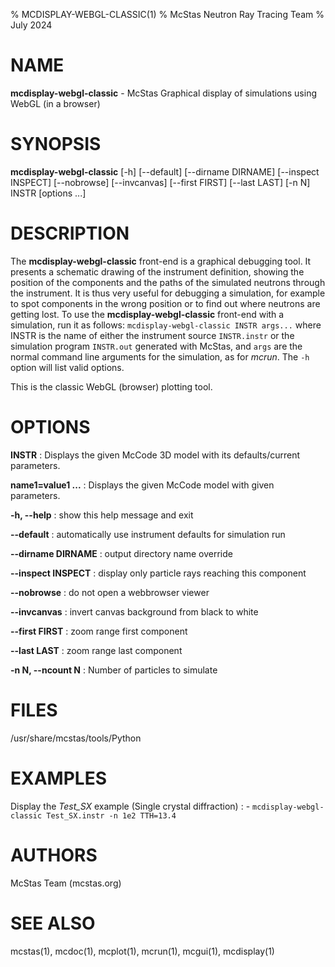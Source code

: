 % MCDISPLAY-WEBGL-CLASSIC(1)
% McStas Neutron Ray Tracing Team
% July 2024

# NAME

**mcdisplay-webgl-classic** - McStas Graphical display of simulations using WebGL (in a browser)

# SYNOPSIS

**mcdisplay-webgl-classic** [-h] [--default] [--dirname DIRNAME] [--inspect INSPECT] [--nobrowse] [--invcanvas] [--first FIRST] [--last LAST] [-n N] INSTR [options ...]

# DESCRIPTION

The **mcdisplay-webgl-classic** front-end is a graphical debugging tool. It presents a
schematic drawing of the instrument definition, showing the position of the
components and the paths of the simulated neutrons through the instrument. It is
thus very useful for debugging a simulation, for example to spot components in
the wrong position or to find out where neutrons are getting lost. To use the
**mcdisplay-webgl-classic** front-end with a simulation, run it as follows: 
`mcdisplay-webgl-classic INSTR args...` where INSTR is the name of either the instrument 
source `INSTR.instr` or the simulation program `INSTR.out` generated with
McStas, and `args` are the normal command line arguments for the simulation,
as for *mcrun*. The `-h` option will list valid options.

This is the classic WebGL (browser) plotting tool.

# OPTIONS

**INSTR**
:   Displays the given McCode 3D model with its defaults/current parameters.

**name1=value1 ...**
:   Displays the given McCode model with given parameters.

**-h, --help**
:   show this help message and exit

**--default**
:   automatically use instrument defaults for simulation run

**--dirname DIRNAME**
:   output directory name override

**--inspect INSPECT**
:   display only particle rays reaching this component

**--nobrowse**
:   do not open a webbrowser viewer

**--invcanvas**
:   invert canvas background from black to white

**--first FIRST**
:   zoom range first component

**--last LAST**
:   zoom range last component

**-n N, --ncount N**
:   Number of particles to simulate

# FILES

/usr/share/mcstas/tools/Python

# EXAMPLES

Display the *Test_SX* example (Single crystal diffraction)
:   - `mcdisplay-webgl-classic Test_SX.instr -n 1e2 TTH=13.4`

# AUTHORS

McStas Team (mcstas.org)

# SEE ALSO

mcstas(1), mcdoc(1), mcplot(1), mcrun(1), mcgui(1), mcdisplay(1)


